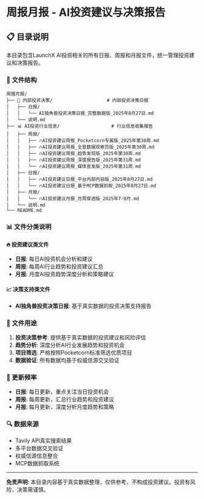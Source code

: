# 周报月报 - AI投资建议与决策报告

## 📋 目录说明

本目录包含LaunchX AI投资相关的所有日报、周报和月报文件，统一管理投资建议和决策报告。

### 📁 文件结构

```
周报月报/
├── 🎯 内部投资决策/                    # 内部投资决策日报
│   ├── 日报/
│   │   └── AI独角兽投资决策日报_完整数据版_2025年8月27日.md
│   └── 说明.md
├── 📊 AI投资行业信息/                   # 行业信息收集报告
│   ├── 周报/
│   │   ├── 🔥AI投资建议周报_Pocketcorn专属版_2025年第30周.md
│   │   ├── 🔥AI投资建议周报_全景数据观察员版_2025年第30周.md
│   │   ├── 🔥AI投资建议周报_趋势发现版_2025年第30周.md
│   │   ├── 🔥AI投资建议周报_深度报告版_2025年第31周.md
│   │   └── 🔥AI投资建议周报_媒体宣发版_2025年第31周.md
│   ├── 日报/
│   │   ├── 🔥AI投资建议日报_平台内部内容版_2025年8月27日.md
│   │   └── 🔥AI投资建议日报_基于MCP数据抓取_2025年8月27日.md
│   ├── 月报/
│   │   └── 🔥AI投资建议月报_月周穿透版_2025年7-8月.md
│   └── 说明.md
└── README.md
```

### 📊 文件分类说明

#### 🔥 投资建议类文件
- **日报**: 每日AI投资机会分析和建议
- **周报**: 每周AI行业趋势和投资建议汇总
- **月报**: 月度AI投资趋势深度分析和策略建议

#### 📈 决策支持类文件
- **AI独角兽投资决策日报**: 基于真实数据的投资决策支持报告

### 🎯 文件用途

1. **投资决策参考**: 提供基于真实数据的投资建议和风险评估
2. **趋势分析**: 深度分析AI行业发展趋势和投资机会
3. **项目筛选**: 严格按照Pocketcorn标准筛选优质项目
4. **数据验证**: 所有数据均基于权威信源交叉验证

### 📅 更新频率

- **日报**: 每日更新，重点关注当日投资机会
- **周报**: 每周更新，汇总行业趋势和投资建议
- **月报**: 每月更新，深度分析月度趋势和策略

### 🔍 数据来源

- Tavily API真实搜索结果
- 多平台数据交叉验证
- 权威信源信息整合
- MCP数据抓取系统

---

**免责声明**: 本目录内容基于真实数据整理，仅供参考，不构成投资建议。投资有风险，决策需谨慎。
